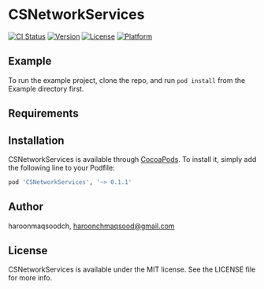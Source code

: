 # CSNetworkServices

[![CI Status](https://img.shields.io/travis/haroonmaqsoodch/CSNetworkServices.svg?style=flat)](https://travis-ci.org/haroonmaqsoodch/CSNetworkServices)
[![Version](https://img.shields.io/cocoapods/v/CSNetworkServices.svg?style=flat)](https://cocoapods.org/pods/CSNetworkServices)
[![License](https://img.shields.io/cocoapods/l/CSNetworkServices.svg?style=flat)](https://cocoapods.org/pods/CSNetworkServices)
[![Platform](https://img.shields.io/cocoapods/p/CSNetworkServices.svg?style=flat)](https://cocoapods.org/pods/CSNetworkServices)

## Example

To run the example project, clone the repo, and run `pod install` from the Example directory first.

## Requirements

## Installation

CSNetworkServices is available through [CocoaPods](https://cocoapods.org). To install
it, simply add the following line to your Podfile:

```ruby
pod 'CSNetworkServices', '~> 0.1.1'
```

## Author

haroonmaqsoodch, haroonchmaqsood@gmail.com

## License

CSNetworkServices is available under the MIT license. See the LICENSE file for more info.

